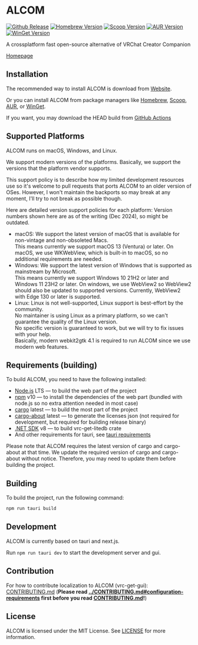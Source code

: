 # ALCOM

[![Github Release][shields-github-version]][release-alcom]
[![Homebrew Version][shields-homebrew-version]][homebrew-alcom]
[![Scoop Version][shields-scoop-version]][scoop-alcom]
[![AUR Version][shields-aur-version]][aur-alcom]
[![WinGet Version][shields-winget-version]][winget-alcom]
<!-- [![MacPorts Version][shields-macports-vrc-get]][macports-vrc-get] -->

[shields-github-version]: https://img.shields.io/github/v/release/vrc-get/vrc-get?filter=gui-v*
[shields-homebrew-version]: https://img.shields.io/homebrew/cask/v/alcom
[shields-scoop-version]: https://img.shields.io/scoop/v/vrc-alcom?bucket=https%3A%2F%2Fgithub.com%2Fbabo4d%2Fscoop-xrtools
[shields-aur-version]: https://img.shields.io/aur/version/alcom
[shields-winget-version]: https://img.shields.io/winget/v/anatawa12.ALCOM
<!-- [shields-macports-vrc-get]: https://img.shields.io/badge/dynamic/json?url=https%3A%2F%2Fports.macports.org%2Fapi%2Fv1%2Fports%2Falcom%2F&query=%24.version&label=macports -->

<!-- TODO: macports: https://github.com/badges/shields/issues/9588 -->

[release-alcom]: https://github.com/vrc-get/vrc-get/releases?q=gui-v1
[homebrew-alcom]: https://formulae.brew.sh/cask/alcom
[scoop-alcom]: https://github.com/babo4d/scoop-xrtools/blob/master/bucket/vrc-alcom.json
[aur-alcom]: https://aur.archlinux.org/packages/alcom
[winget-alcom]: https://github.com/microsoft/winget-pkgs/tree/master/manifests/a/anatawa12/ALCOM
<!-- [macports-vrc-get]: https://ports.macports.org/port/alcom -->

[scoop-xrtools]: https://github.com/babo4d/scoop-xrtools/

A crossplatform fast open-source alternative of VRChat Creator Companion

[Homepage](https://vrc-get.anatawa12.com/alcom/)

## Installation

The recommended way to install ALCOM is download from [Website][alcom-site].

Or you can install ALCOM from package managers like [Homebrew][homebrew-alcom], [Scoop][scoop-xrtools], [AUR][aur-alcom], or [WinGet][winget-alcom].

If you want, you may download the HEAD build from [GitHub Actions][alcom-nightly]

[alcom-site]: https://vrc-get.anatawa12.com/alcom/
[alcom-nightly]: https://github.com/vrc-get/vrc-get/actions/workflows/ci-gui.yml?query=branch%3Amaster

## Supported Platforms

ALCOM runs on macOS, Windows, and Linux.

We support modern versions of the platforms.
Basically, we support the versions that the platform vendor supports.

This support policy is to describe how my limited development resources use so it's welcome
to pull requests that ports ALCOM to an older version of OSes.
However, I won't maintain the backports so may break at any moment, I'll try to not break as possible though.

Here are detailed version support policies for each platform:
Version numbers shown here are as of the writing (Dec 2024), so might be outdated.

- macOS: We support the latest version of macOS that is available for non-vintage and non-obsoleted Macs.\
  This means currently we support macOS 13 (Ventura) or later.
  On macOS, we use WKWebView, which is built-in to macOS, so no additional requirements are needed.
- Windows: We support the latest version of Windows that is supported as mainstream by Microsoft.\
  This means currently we support Windows 10 21H2 or later and Windows 11 23H2 or later.
  On windows, we use WebView2 so WebView2 should also be updated to supported versions.
  Currently, WebView2 with Edge 130 or later is supported.
- Linux: Linux is not well-supported, Linux support is best-effort by the community.\
  No maintainer is using Linux as a primary platform, so we can't guarantee the quality of the Linux version.\
  No specific version is guaranteed to work, but we will try to fix issues with your help.\
  Basically, modern webkit2gtk 4.1 is required to run ALCOM since we use modern web features.

## Requirements (building)

To build ALCOM, you need to have the following installed:

- [Node.js] LTS — to build the web part of the project
- [npm] v10 — to install the dependencies of the web part (bundled with node.js so no extra attention needed in most case)
- [cargo] latest — to build the most part of the project
- [cargo-about] latest — to generate the licenses json (not required for development, but required for building release binary)
- [.NET SDK] v8 — to build vrc-get-litedb crate
- And other requirements for tauri, see [tauri requirements](https://v2.tauri.app/start/prerequisites/#system-dependencies)

Please note that ALCOM requires the latest version of cargo and cargo-about at that time. 
We update the required version of cargo and cargo-about without notice.
Therefore, you may need to update them before building the project.

[Node.js]: https://nodejs.org/en
[npm]: https://www.npmjs.com
[cargo]: https://doc.rust-lang.org/cargo/
[cargo-about]: https://github.com/EmbarkStudios/cargo-about
[.NET SDK]: https://dotnet.microsoft.com/download

## Building

To build the project, run the following command:

```bash
npm run tauri build
```

## Development

ALCOM is currently based on tauri and next.js.

Run `npm run tauri dev` to start the development server and gui.

## Contribution

For how to contribute localization to ALCOM (vrc-get-gui): [CONTRIBUTING.md](CONTRIBUTING.md) (**Please read [../CONTRIBUTING.md#configuration-requirements](../CONTRIBUTING.md#configuration-requirements) first before you read [CONTRIBUTING.md](CONTRIBUTING.md)!**)

## License

ALCOM is licensed under the MIT License. See [LICENSE](../LICENSE) for more information.
